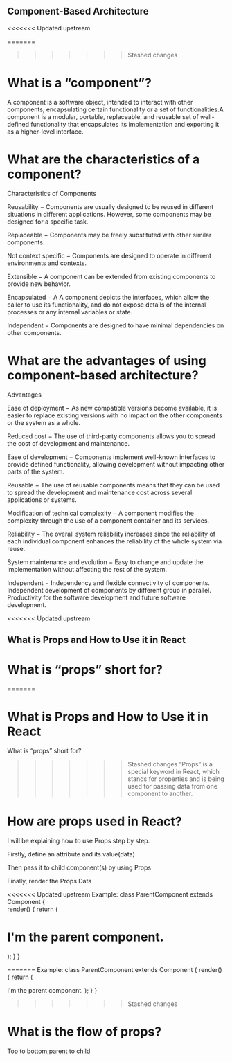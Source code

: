 ## Component-Based Architecture
<<<<<<< Updated upstream

=======
>>>>>>> Stashed changes
# What is a “component”?

A component is a software object, intended to interact with other components, encapsulating certain functionality or a set of functionalities.A component is a modular, portable, replaceable, and reusable set of well-defined functionality that encapsulates its implementation and exporting it as a higher-level interface.

# What are the characteristics of a component?

Characteristics of Components

Reusability − Components are usually designed to be reused in different situations in different applications. However, some components may be designed for a specific task.

Replaceable − Components may be freely substituted with other similar components.

Not context specific − Components are designed to operate in different environments and contexts.

Extensible − A component can be extended from existing components to provide new behavior.

Encapsulated − A A component depicts the interfaces, which allow the caller to use its functionality, and do not expose details of the internal processes or any internal variables or state.

Independent − Components are designed to have minimal dependencies on other components.

# What are the advantages of using component-based architecture?

Advantages

Ease of deployment − As new compatible versions become available, it is easier to replace existing versions with no impact on the other components or the system as a whole.

Reduced cost − The use of third-party components allows you to spread the cost of development and maintenance.

Ease of development − Components implement well-known interfaces to provide defined functionality, allowing development without impacting other parts of the system.

Reusable − The use of reusable components means that they can be used to spread the development and maintenance cost across several applications or systems.

Modification of technical complexity − A component modifies the complexity through the use of a component container and its services.

Reliability − The overall system reliability increases since the reliability of each individual component enhances the reliability of the whole system via reuse.

System maintenance and evolution − Easy to change and update the implementation without affecting the rest of the system.

Independent − Independency and flexible connectivity of components. Independent development of components by different group in parallel. Productivity for the software development and future software development.

<<<<<<< Updated upstream
## What is Props and How to Use it in React

# What is “props” short for?

=======
# What is Props and How to Use it in React

What is “props” short for?
>>>>>>> Stashed changes
“Props” is a special keyword in React, which stands for properties and is being used for passing data from one component to another.

# How are props used in React?

I will be explaining how to use Props step by step.

Firstly, define an attribute and its value(data)

Then pass it to child component(s) by using Props

Finally, render the Props Data

<<<<<<< Updated upstream
Example:
class ParentComponent extends Component {  
  render() {
    return (
      <h1>
        I'm the parent component.
        <ChildComponent />
      </h1>
    );
  }
}

=======
Example: class ParentComponent extends Component {
render() { return (

I'm the parent component.
); } }
>>>>>>> Stashed changes
# What is the flow of props?

Top to bottom;parent to child